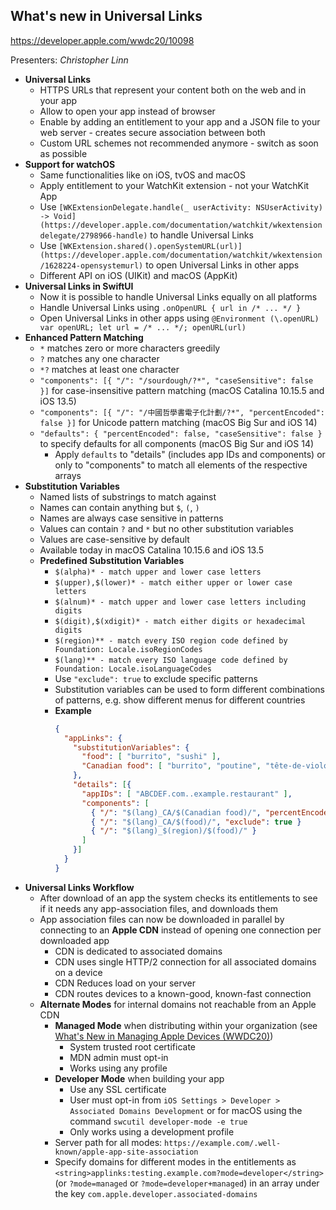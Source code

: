 ## What's new in Universal Links

https://developer.apple.com/wwdc20/10098

Presenters: _Christopher Linn_

- **Universal Links**
  - HTTPS URLs that represent your content both on the web and in your app
  - Allow to open your app instead of browser
  - Enable by adding an entitlement to your app and a JSON file to your web server - creates secure association between both
  - Custom URL schemes not recommended anymore - switch as soon as possible
- **Support for watchOS**
  - Same functionalities like on iOS, tvOS and macOS
  - Apply entitlement to your WatchKit extension - not your WatchKit App
  - Use `[WKExtensionDelegate.handle(_ userActivity: NSUserActivity) -> Void](https://developer.apple.com/documentation/watchkit/wkextensiondelegate/2798966-handle)` to handle Universal Links
  - Use `[WKExtension.shared().openSystemURL(url)](https://developer.apple.com/documentation/watchkit/wkextension/1628224-opensystemurl)` to open Universal Links in other apps
  - Different API on iOS (UIKit) and macOS (AppKit)
- **Universal Links in SwiftUI**
  - Now it is possible to handle Universal Links equally on all platforms
  - Handle Universal Links using `.onOpenURL { url in /* ... */ }`
  - Open Universal Links in other apps using `@Environment (\.openURL) var openURL; let url = /* ... */; openURL(url)`
- **Enhanced Pattern Matching**
  - `*` matches zero or more characters greedily
  - `?` matches any one character
  - `*?` matches at least one character
  - `"components": [{ "/": "/sourdough/?*", "caseSensitive": false }]` for case-insensitive pattern matching (macOS Catalina 10.15.5 and iOS 13.5)
  - `"components": [{ "/": "/中國哲學書電子化計劃/?*", "percentEncoded": false }]` for Unicode pattern matching (macOS Big Sur and iOS 14)
  - `"defaults": { "percentEncoded": false, "caseSensitive": false }` to specify defaults for all components (macOS Big Sur and iOS 14)
    - Apply `defaults` to "details" (includes app IDs and components) or only to "components" to match all elements of the respective arrays
- **Substitution Variables**
  - Named lists of substrings to match against
  - Names can contain anything but `$`, `(`, `)`
  - Names are always case sensitive in patterns
  - Values can contain `?` and `*` but no other substitution variables
  - Values are case-sensitive by default
  - Available today in macOS Catalina 10.15.6 and iOS 13.5
  - **Predefined Substitution Variables**
    - `$(alpha)* - match upper and lower case letters`
    - `$(upper),$(lower)* - match either upper or lower case letters`
    - `$(alnum)* - match upper and lower case letters including digits`
    - `$(digit),$(xdigit)* - match either digits or hexadecimal digits`
    - `$(region)** - match every ISO region code defined by Foundation: Locale.isoRegionCodes`
    - `$(lang)** - match every ISO language code defined by Foundation: Locale.isoLanguageCodes`
    - Use `"exclude": true` to exclude specific patterns
    - Substitution variables can be used to form different combinations of patterns, e.g. show different menus for different countries
    - **Example**
      ```json
      {
        "appLinks": {
          "substitutionVariables": {
            "food": [ "burrito", "sushi" ],
            "Canadian food": [ "burrito", "poutine", "tête-de-violon" ]
          },
          "details": [{
            "appIDs": [ "ABCDEF.com..example.restaurant" ],
            "components": [
              { "/": "$(lang)_CA/$(Canadian food)/", "percentEncoded": false }
              { "/": "$(lang)_CA/$(food)/", "exclude": true }
              { "/": "$(lang)_$(region)/$(food)/" }
            ]
          }]
        }
      }
      ```
- **Universal Links Workflow** 
  - After download of an app the system checks its entitlements to see if it needs any app-association files, and downloads them
  - App association files can now be downloaded in parallel by connecting to an **Apple CDN** instead of opening one connection per downloaded app
    - CDN is dedicated to associated domains
    - CDN uses single HTTP/2 connection for all associated domains on a device
    - CDN Reduces load on your server
    - CDN routes devices to a known-good, known-fast connection
  - **Alternate Modes** for internal domains not reachable from an Apple CDN
    - **Managed Mode** when distributing within your organization (see [What's New in Managing Apple Devices (WWDC20)](https://developer.apple.com/wwdc20/10639))
      - System trusted root certificate
      - MDN admin must opt-in
      - Works using any profile
    - **Developer Mode** when building your app
      - Use any SSL certificate
      - User must opt-in from `iOS Settings > Developer > Associated Domains Development` or for macOS using the command `swcutil developer-mode -e true`
      - Only works using a development profile
    - Server path for all modes: `https://example.com/.well-known/apple-app-site-association`
    - Specify domains for different modes in the entitlements as `<string>applinks:testing.example.com?mode=developer</string>` (or `?mode=managed` or `?mode=developer+managed`) in an array under the key `com.apple.developer.associated-domains`

